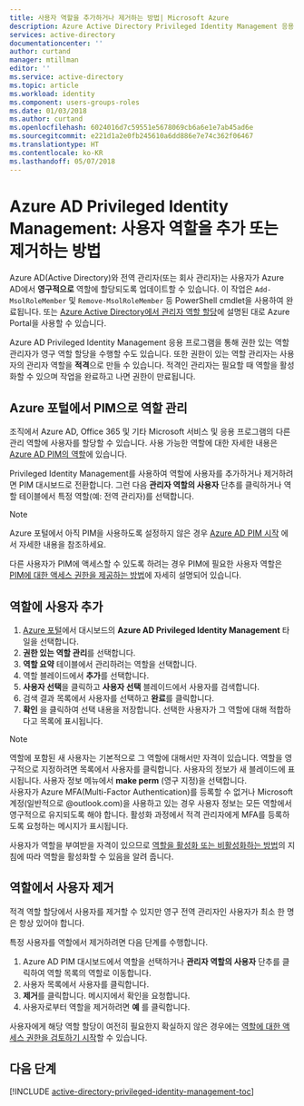 ```yaml
---
title: 사용자 역할을 추가하거나 제거하는 방법| Microsoft Azure
description: Azure Active Directory Privileged Identity Management 응용 프로그램을 사용하여 권한 있는 ID에 역할을 추가하는 방법을 알아봅니다.
services: active-directory
documentationcenter: ''
author: curtand
manager: mtillman
editor: ''
ms.service: active-directory
ms.topic: article
ms.workload: identity
ms.component: users-groups-roles
ms.date: 01/03/2018
ms.author: curtand
ms.openlocfilehash: 6024016d7c59551e5678069cb6a6e1e7ab45ad6e
ms.sourcegitcommit: e221d1a2e0fb245610a6dd886e7e74c362f06467
ms.translationtype: HT
ms.contentlocale: ko-KR
ms.lasthandoff: 05/07/2018
---
```

# <a name="azure-ad-privileged-identity-management-how-to-add-or-remove-a-user-role"></a>Azure AD Privileged Identity Management: 사용자 역할을 추가 또는 제거하는 방법
Azure AD(Active Directory)와 전역 관리자(또는 회사 관리자)는 사용자가 Azure AD에서 **영구적으로** 역할에 할당되도록 업데이트할 수 있습니다. 이 작업은 `Add-MsolRoleMember` 및 `Remove-MsolRoleMember` 등 PowerShell cmdlet을 사용하여 완료됩니다. 또는 [Azure Active Directory에서 관리자 역할 할당](active-directory-assign-admin-roles.md)에 설명된 대로 Azure Portal을 사용할 수 있습니다.

Azure AD Privileged Identity Management 응용 프로그램을 통해 권한 있는 역할 관리자가 영구 역할 할당을 수행할 수도 있습니다. 또한 권한이 있는 역할 관리자는 사용자의 관리자 역할을 **적격**으로 만들 수 있습니다. 적격인 관리자는 필요할 때 역할을 활성화할 수 있으며 작업을 완료하고 나면 권한이 만료됩니다.

## <a name="manage-roles-with-pim-in-the-azure-portal"></a>Azure 포털에서 PIM으로 역할 관리
조직에서 Azure AD, Office 365 및 기타 Microsoft 서비스 및 응용 프로그램의 다른 관리 역할에 사용자를 할당할 수 있습니다.  사용 가능한 역할에 대한 자세한 내용은 [Azure AD PIM의 역할](active-directory-privileged-identity-management-roles.md)에 있습니다.

Privileged Identity Management를 사용하여 역할에 사용자를 추가하거나 제거하려면 PIM 대시보드로 전환합니다. 그런 다음 **관리자 역할의 사용자** 단추를 클릭하거나 역할 테이블에서 특정 역할(예: 전역 관리자)를 선택합니다.

> [!NOTE]
> Azure 포털에서 아직 PIM을 사용하도록 설정하지 않은 경우 [Azure AD PIM 시작](active-directory-privileged-identity-management-getting-started.md) 에서 자세한 내용을 참조하세요.

다른 사용자가 PIM에 액세스할 수 있도록 하려는 경우 PIM에 필요한 사용자 역할은 [PIM에 대한 액세스 권한을 제공하는 방법](active-directory-privileged-identity-management-how-to-give-access-to-pim.md)에 자세히 설명되어 있습니다.

## <a name="add-a-user-to-a-role"></a>역할에 사용자 추가
1. [Azure 포털](https://portal.azure.com/)에서 대시보드의 **Azure AD Privileged Identity Management** 타일을 선택합니다.
2. **권한 있는 역할 관리**를 선택합니다.
3. **역할 요약** 테이블에서 관리하려는 역할을 선택합니다.
4. 역할 블레이드에서 **추가**를 선택합니다.
5. **사용자 선택**을 클릭하고 **사용자 선택** 블레이드에서 사용자를 검색합니다.  
6. 검색 결과 목록에서 사용자를 선택하고 **완료**를 클릭합니다.
7. **확인** 을 클릭하여 선택 내용을 저장합니다. 선택한 사용자가 그 역할에 대해 적합하다고 목록에 표시됩니다.

> [!NOTE]
> 역할에 포함된 새 사용자는 기본적으로 그 역할에 대해서만 자격이 있습니다. 역할을 영구적으로 지정하려면 목록에서 사용자를 클릭합니다. 사용자의 정보가 새 블레이드에 표시됩니다. 사용자 정보 메뉴에서 **make perm** (영구 지정)을 선택합니다.  
> 사용자가 Azure MFA(Multi-Factor Authentication)를 등록할 수 없거나 Microsoft 계정(일반적으로 @outlook.com)을 사용하고 있는 경우 사용자 정보는 모든 역할에서 영구적으로 유지되도록 해야 합니다. 활성화 과정에서 적격 관리자에게 MFA를 등록하도록 요청하는 메시지가 표시됩니다.

사용자가 역할을 부여받을 자격이 있으므로 [역할을 활성화 또는 비활성화하는 방법](active-directory-privileged-identity-management-how-to-activate-role.md)의 지침에 따라 역할을 활성화할 수 있음을 알려 줍니다.

## <a name="remove-a-user-from-a-role"></a>역할에서 사용자 제거
적격 역할 할당에서 사용자를 제거할 수 있지만 영구 전역 관리자인 사용자가 최소 한 명은 항상 있어야 합니다.

특정 사용자를 역할에서 제거하려면 다음 단계를 수행합니다.

1. Azure AD PIM 대시보드에서 역할을 선택하거나 **관리자 역할의 사용자** 단추를 클릭하여 역할 목록의 역할로 이동합니다.
2. 사용자 목록에서 사용자를 클릭합니다.
3. **제거**를 클릭합니다. 메시지에서 확인을 요청합니다.
4. 사용자로부터 역할을 제거하려면 **예** 를 클릭합니다.

사용자에게 해당 역할 할당이 여전히 필요한지 확실하지 않은 경우에는 [역할에 대한 액세스 권한을 검토하기 시작](active-directory-privileged-identity-management-how-to-start-security-review.md)할 수 있습니다.

## <a name="next-steps"></a>다음 단계
[!INCLUDE [active-directory-privileged-identity-management-toc](../../includes/active-directory-privileged-identity-management-toc.md)]


